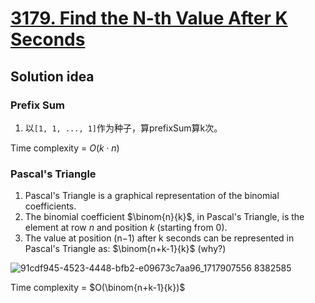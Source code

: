 # [3179. Find the N-th Value After K Seconds](https://leetcode.com/problems/find-the-n-th-value-after-k-seconds/description/)

## Solution idea
### Prefix Sum
1. 以`[1, 1, ..., 1]`作为种子，算prefixSum算k次。

Time complexity = $O(k\cdot n)$

### Pascal's Triangle
1. Pascal's Triangle is a graphical representation of the binomial coefficients.
2. The binomial coefficient $\binom{n}{k}$, in Pascal's Triangle, is the element at row $n$ and position $k$ (starting from 0).
3. The value at position (n−1) after k seconds can be represented in Pascal's Triangle as: $\binom{n+k-1}{k}$ (why?)

![91cdf945-4523-4448-bfb2-e09673c7aa96_1717907556 8382585](https://github.com/szhou12/leetcode-go/assets/35708194/48bc584e-ea70-429c-aaec-5121699b149d)

Time complexity = $O(\binom{n+k-1}{k})$

